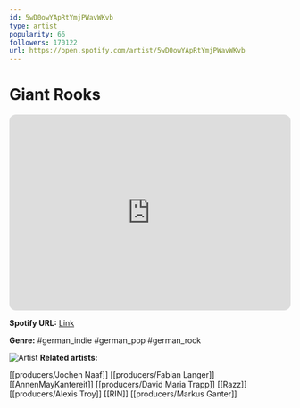 ```yaml
---
id: 5wD0owYApRtYmjPWavWKvb
type: artist
popularity: 66
followers: 170122
url: https://open.spotify.com/artist/5wD0owYApRtYmjPWavWKvb
---
```

# Giant Rooks

<iframe style="border-radius:12px" src="https://open.spotify.com/embed/artist/5wD0owYApRtYmjPWavWKvb" width="100%" height="352" frameBorder="0" allowfullscreen="" allow="autoplay; clipboard-write; encrypted-media; fullscreen; picture-in-picture" loading="lazy"></iframe>

**Spotify URL:** [Link](https://open.spotify.com/artist/5wD0owYApRtYmjPWavWKvb)

**Genre:**  #german_indie #german_pop #german_rock

![Artist](https://i.scdn.co/image/ab6761610000e5eb5f6880169b5233543d57902d)
**Related artists:**

[[producers/Jochen Naaf]]
[[producers/Fabian Langer]]
[[AnnenMayKantereit]]
[[producers/David Maria Trapp]]
[[Razz]]
[[producers/Alexis Troy]]
[[RIN]]
[[producers/Markus Ganter]]
